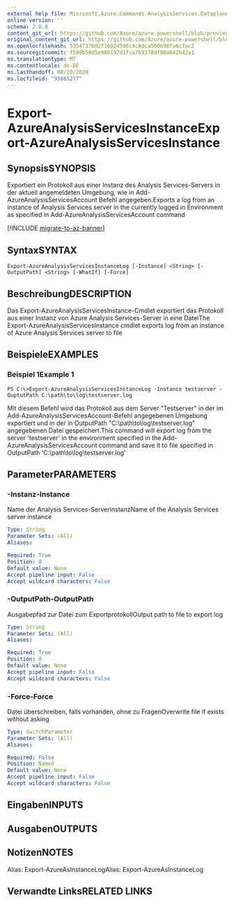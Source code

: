 ```yaml
---
external help file: Microsoft.Azure.Commands.AnalysisServices.Dataplane.dll-Help.xml
online version: ''
schema: 2.0.0
content_git_url: https://github.com/Azure/azure-powershell/blob/preview/src/ResourceManager/AnalysisServices/Commands.AnalysisServices.Dataplane/help/Export-AzureAnalysisServicesInstanceLog.md
original_content_git_url: https://github.com/Azure/azure-powershell/blob/preview/src/ResourceManager/AnalysisServices/Commands.AnalysisServices.Dataplane/help/Export-AzureAnalysisServicesInstanceLog.md
ms.openlocfilehash: 5354737602f168245d6c4c8dca560698fa6cfac2
ms.sourcegitcommit: f599b50d5e980197d1fca769378df90a842b42a1
ms.translationtype: MT
ms.contentlocale: de-DE
ms.lasthandoff: 08/20/2020
ms.locfileid: "93665277"
---
```

# <span data-ttu-id="ea439-101">Export-AzureAnalysisServicesInstance</span><span class="sxs-lookup"><span data-stu-id="ea439-101">Export-AzureAnalysisServicesInstance</span></span>

## <span data-ttu-id="ea439-102">Synopsis</span><span class="sxs-lookup"><span data-stu-id="ea439-102">SYNOPSIS</span></span>
<span data-ttu-id="ea439-103">Exportiert ein Protokoll aus einer Instanz des Analysis Services-Servers in der aktuell angemeldeten Umgebung, wie in Add-AzureAnalysisServicesAccount Befehl angegeben.</span><span class="sxs-lookup"><span data-stu-id="ea439-103">Exports a log from an instance of Analysis Services server in the currently logged in Environment as specified in Add-AzureAnalysisServicesAccount command</span></span>

[!INCLUDE [migrate-to-az-banner](../../includes/migrate-to-az-banner.md)]

## <span data-ttu-id="ea439-104">Syntax</span><span class="sxs-lookup"><span data-stu-id="ea439-104">SYNTAX</span></span>

```
Export-AzureAnalysisServicesInstanceLog [-Instance] <String> [-OutputPath] <String> [-WhatIf] [-Force]
```

## <span data-ttu-id="ea439-105">Beschreibung</span><span class="sxs-lookup"><span data-stu-id="ea439-105">DESCRIPTION</span></span>
<span data-ttu-id="ea439-106">Das Export-AzureAnalysisServicesInstance-Cmdlet exportiert das Protokoll aus einer Instanz von Azure Analysis Services-Server in eine Datei</span><span class="sxs-lookup"><span data-stu-id="ea439-106">The Export-AzureAnalysisServicesInstance cmdlet exports log from an instance of Azure Analysis Services server to file</span></span>

## <span data-ttu-id="ea439-107">Beispiele</span><span class="sxs-lookup"><span data-stu-id="ea439-107">EXAMPLES</span></span>

### <span data-ttu-id="ea439-108">Beispiel 1</span><span class="sxs-lookup"><span data-stu-id="ea439-108">Example 1</span></span>
```
PS C:\>Export-AzureAnalysisServicesInstanceLog -Instance testserver -OuptutPath C:\path\to\log\testserver.log
```

<span data-ttu-id="ea439-109">Mit diesem Befehl wird das Protokoll aus dem Server "Testserver" in der im Add-AzureAnalysisServicesAccount-Befehl angegebenen Umgebung exportiert und in der in OutputPath "C:\path\to\log\testserver.log" angegebenen Datei gespeichert.</span><span class="sxs-lookup"><span data-stu-id="ea439-109">This command will export log from the server 'testserver' in the environment specified in the Add-AzureAnalysisServicesAccount command and save it to file specified in OutputPath 'C:\path\to\log\testserver.log'</span></span>

## <span data-ttu-id="ea439-110">Parameter</span><span class="sxs-lookup"><span data-stu-id="ea439-110">PARAMETERS</span></span>

### <span data-ttu-id="ea439-111">-Instanz</span><span class="sxs-lookup"><span data-stu-id="ea439-111">-Instance</span></span>
<span data-ttu-id="ea439-112">Name der Analysis Services-Serverinstanz</span><span class="sxs-lookup"><span data-stu-id="ea439-112">Name of the Analysis Services server instance</span></span>

```yaml
Type: String
Parameter Sets: (All)
Aliases: 

Required: True
Position: 0
Default value: None
Accept pipeline input: False
Accept wildcard characters: False
```

### <span data-ttu-id="ea439-113">-OutputPath</span><span class="sxs-lookup"><span data-stu-id="ea439-113">-OutputPath</span></span>
<span data-ttu-id="ea439-114">Ausgabepfad zur Datei zum Exportprotokoll</span><span class="sxs-lookup"><span data-stu-id="ea439-114">Output path to file to export log</span></span>

```yaml
Type: String
Parameter Sets: (All)
Aliases: 

Required: True
Position: 0
Default value: None
Accept pipeline input: False
Accept wildcard characters: False
```

### <span data-ttu-id="ea439-115">-Force</span><span class="sxs-lookup"><span data-stu-id="ea439-115">-Force</span></span>
<span data-ttu-id="ea439-116">Datei überschreiben, falls vorhanden, ohne zu Fragen</span><span class="sxs-lookup"><span data-stu-id="ea439-116">Overwrite file if exists without asking</span></span>

```yaml
Type: SwitchParameter
Parameter Sets: (All)
Aliases:

Required: False
Position: Named
Default value: None
Accept pipeline input: False
Accept wildcard characters: False
```

## <span data-ttu-id="ea439-117">Eingaben</span><span class="sxs-lookup"><span data-stu-id="ea439-117">INPUTS</span></span>

## <span data-ttu-id="ea439-118">Ausgaben</span><span class="sxs-lookup"><span data-stu-id="ea439-118">OUTPUTS</span></span>

## <span data-ttu-id="ea439-119">Notizen</span><span class="sxs-lookup"><span data-stu-id="ea439-119">NOTES</span></span>
<span data-ttu-id="ea439-120">Alias: Export-AzureAsInstanceLog</span><span class="sxs-lookup"><span data-stu-id="ea439-120">Alias: Export-AzureAsInstanceLog</span></span>

## <span data-ttu-id="ea439-121">Verwandte Links</span><span class="sxs-lookup"><span data-stu-id="ea439-121">RELATED LINKS</span></span>


